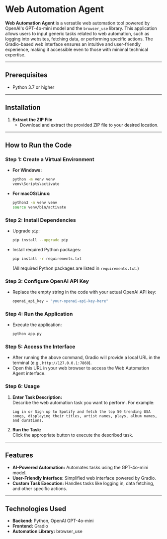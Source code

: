 # Web Automation Agent

**Web Automation Agent** is a versatile web automation tool powered by OpenAI's GPT-4o-mini model and the `browser_use` library. This application allows users to input generic tasks related to web automation, such as logging into websites, fetching data, or performing specific actions. The Gradio-based web interface ensures an intuitive and user-friendly experience, making it accessible even to those with minimal technical expertise.

---

## Prerequisites
- Python 3.7 or higher

---

## Installation
1. **Extract the ZIP File**
   - Download and extract the provided ZIP file to your desired location.

---

## How to Run the Code

### Step 1: Create a Virtual Environment
- **For Windows:**
  ```bash
  python -m venv venv
  venv\Scripts\activate
  ```

- **For macOS/Linux:**
  ```bash
  python3 -m venv venv
  source venv/bin/activate
  ```

### Step 2: Install Dependencies
- Upgrade `pip`:
  ```bash
  pip install --upgrade pip
  ```
- Install required Python packages:
  ```bash
  pip install -r requirements.txt
  ```
  (All required Python packages are listed in `requirements.txt`.)

### Step 3: Configure OpenAI API Key
- Replace the empty string in the code with your actual OpenAI API key:
  ```python
  openai_api_key = "your-openai-api-key-here"
  ```

### Step 4: Run the Application
- Execute the application:
  ```bash
  python app.py
  ```

### Step 5: Access the Interface
- After running the above command, Gradio will provide a local URL in the terminal (e.g., `http://127.0.0.1:7860`).
- Open this URL in your web browser to access the Web Automation Agent interface.

### Step 6: Usage
1. **Enter Task Description:**  
   Describe the web automation task you want to perform. For example:
   ```
   Log in or Sign up to Spotify and fetch the top 50 trending USA songs, displaying their titles, artist names, plays, album names, and durations.
   ```

2. **Run the Task:**  
   Click the appropriate button to execute the described task.

---

## Features
- **AI-Powered Automation:** Automates tasks using the GPT-4o-mini model.
- **User-Friendly Interface:** Simplified web interface powered by Gradio.
- **Custom Task Execution:** Handles tasks like logging in, data fetching, and other specific actions.

---

## Technologies Used
- **Backend:** Python, OpenAI GPT-4o-mini
- **Frontend:** Gradio
- **Automation Library:** browser_use
